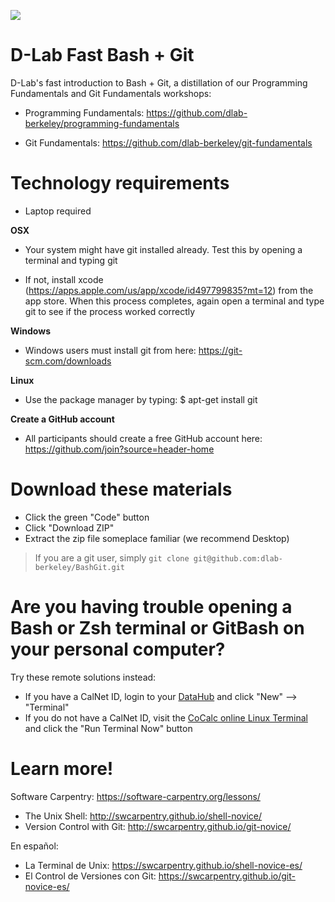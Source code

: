 ![](/octobash.png)

# D-Lab Fast Bash + Git

D-Lab's fast introduction to Bash + Git, a distillation of our Programming Fundamentals and Git Fundamentals workshops: 

- Programming Fundamentals: https://github.com/dlab-berkeley/programming-fundamentals

- Git Fundamentals: https://github.com/dlab-berkeley/git-fundamentals

# Technology requirements

- Laptop required

**OSX**
- Your system might have git installed already. Test this by opening a terminal and typing git

- If not, install xcode (https://apps.apple.com/us/app/xcode/id497799835?mt=12) from the app store. When this process completes, again open a terminal and type git to see if the process worked correctly

**Windows**
- Windows users must install git from here: https://git-scm.com/downloads

**Linux**
- Use the package manager by typing: $ apt-get install git

**Create a GitHub account**
- All participants should create a free GitHub account here: https://github.com/join?source=header-home

# Download these materials

- Click the green "Code" button
- Click "Download ZIP"
- Extract the zip file someplace familiar (we recommend Desktop)

> If you are a git user, simply `git clone git@github.com:dlab-berkeley/BashGit.git`

# Are you having trouble opening a Bash or Zsh terminal or GitBash on your personal computer? 

Try these remote solutions instead:

- If you have a CalNet ID, login to your [DataHub](https://datahub.berkeley.edu) and click "New" --> "Terminal"
- If you do not have a CalNet ID, visit the [CoCalc online Linux Terminal](https://cocalc.com/doc/terminal.html) and click the "Run Terminal Now" button

# Learn more!

Software Carpentry: https://software-carpentry.org/lessons/
- The Unix Shell: http://swcarpentry.github.io/shell-novice/
- Version Control with Git: http://swcarpentry.github.io/git-novice/

En español: 
- La Terminal de Unix: https://swcarpentry.github.io/shell-novice-es/
- El Control de Versiones con Git: https://swcarpentry.github.io/git-novice-es/
